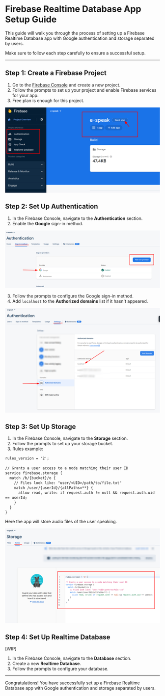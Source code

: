 # Firebase Realtime Database App Setup Guide

This guide will walk you through the process of setting up a Firebase Realtime Database app with Google authentication and storage separated by users.

Make sure to follow each step carefully to ensure a successful setup.

---

## Step 1: Create a Firebase Project

1. Go to the [Firebase Console](https://console.firebase.google.com/) and create a new project.
2. Follow the prompts to set up your project and enable Firebase services for your app.
3. Free plan is enough for this project.

![Firebase Project](./images/firebase/project.png)

## Step 2: Set Up Authentication

1. In the Firebase Console, navigate to the **Authentication** section.
2. Enable the **Google** sign-in method.

![Firebase Authentication](./images/firebase/auth-methods.png)

3. Follow the prompts to configure the Google sign-in method.
4. Add `localhost` to the **Authorized domains** list if it hasn't appeared.

![Firebase Auth Domain](./images/firebase/auth-domain.png)

## Step 3: Set Up Storage

1. In the Firebase Console, navigate to the **Storage** section.
2. Follow the prompts to set up your storage bucket.
3. Rules example:

```
rules_version = '2';

// Grants a user access to a node matching their user ID
service firebase.storage {
  match /b/{bucket}/o {
    // Files look like: "user/<UID>/path/to/file.txt"
    match /user/{userId}/{allPaths=**} {
      allow read, write: if request.auth != null && request.auth.uid == userId;
    }
  }
}
```

Here the app will store audio files of the user speaking.

![Storage Rules](./images/firebase/storage-rules.png)

## Step 4: Set Up Realtime Database

[WIP]

1. In the Firebase Console, navigate to the **Database** section.
2. Create a new **Realtime Database**.
3. Follow the prompts to configure your database.

---

Congratulations! You have successfully set up a Firebase Realtime Database app with Google authentication and storage separated by users.
